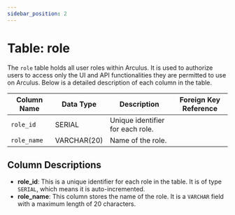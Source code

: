 ```yaml
---
sidebar_position: 2
---
```


# Table: role

The `role` table holds all user roles within Arculus. It is used to authorize users to access only the UI and API functionalities they are permitted to use on Arculus. Below is a detailed description of each column in the table.

| Column Name | Data Type   | Description                                          | Foreign Key Reference |
|-------------|-------------|------------------------------------------------------|-----------------------|
| `role_id`   | SERIAL      | Unique identifier for each role.                     |                       |
| `role_name` | VARCHAR(20) | Name of the role.                                     |                       |

## Column Descriptions

- **role_id**: This is a unique identifier for each role in the table. It is of type `SERIAL`, which means it is auto-incremented.
- **role_name**: This column stores the name of the role. It is a `VARCHAR` field with a maximum length of 20 characters.
